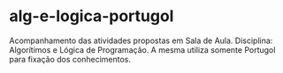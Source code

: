 # alg-e-logica-portugol
Acompanhamento das atividades propostas em Sala de Aula. Disciplina: Algorítimos e Lógica de Programação. A mesma utiliza somente Portugol para fixação dos conhecimentos.
